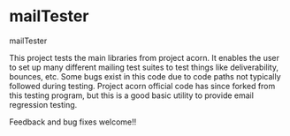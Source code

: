 # mailTester
mailTester

This project tests the main libraries from project acorn.  It enables the user to set up many different mailing test
suites to test things like deliverability, bounces, etc.  Some bugs exist in this code due to code paths not typically
followed during testing.  Project acorn official code has since forked from this testing program, but this is a good
basic utility to provide email regression testing.

Feedback and bug fixes welcome!!

